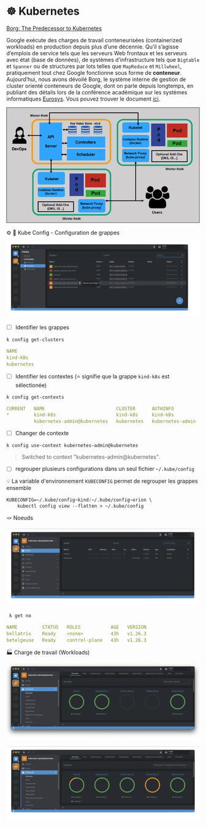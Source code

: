 # :wheel_of_dharma: Kubernetes


[Borg: The Predecessor to Kubernetes](https://kubernetes.io/blog/2015/04/borg-predecessor-to-kubernetes)

Google exécute des charges de travail conteneurisées (containerized workloads) en production depuis plus d’une décennie.  Qu’il s’agisse d’emplois de service tels que les serveurs Web frontaux et les serveurs avec état (base de données), de systèmes d’infrastructure tels que `Bigtable` et `Spanner` ou de structures par lots telles que `MapReduce` et `Millwheel`, pratiquement tout chez Google fonctionne sous forme de __conteneur__. Aujourd’hui, nous avons dévoilé Borg, le système interne de gestion de cluster orienté conteneurs de Google, dont on parle depuis longtemps, en publiant des détails lors de la conférence académique sur les systèmes informatiques [Eurosys](http://eurosys2015.labri.fr/). Vous pouvez trouver le document [ici](https://research.google.com/pubs/pub43438.html).

![image](images/full-kubernetes-model-architecture.png)


:gear: :ice_cube: Kube Config - Configuration de grappes

<img src=images/Lens_Config.png width='' height='' > </img>

- [ ] Identifier les grappes

```
k config get-clusters
```
```yaml
NAME
kind-k8s
kubernetes
```

- [ ] Identifier les contextes (:star: signifie que la grappe `kind-k8s` est sélectionée)

```
k config get-contexts
```
```yaml
CURRENT   NAME                          CLUSTER      AUTHINFO           NAMESPACE
*         kind-k8s                      kind-k8s     kind-k8s           
          kubernetes-admin@kubernetes   kubernetes   kubernetes-admin   
```

- [ ] Changer de contexte

```
k config use-context kubernetes-admin@kubernetes
```
> Switched to context "kubernetes-admin@kubernetes".



- [ ] regrouper plusieurs configurations dans un seul fichier `~/.kube/config`

:bulb: La variable d'environnement `KUBECONFIG` permet de regrouper les grappes ensemble

```
KUBECONFIG=~/.kube/config~kind:~/.kube/config~orion \
    kubectl config view --flatten > ~/.kube/config
```


:knot: Noeuds

<img src=images/Lens_Nodes.png width='' height='' > </img>

```
 k get no
```
```yaml
NAME         STATUS   ROLES           AGE   VERSION
bellatrix    Ready    <none>          43h   v1.26.3
betelgeuse   Ready    control-plane   43h   v1.26.3
```

:factory: Charge de travail (Workloads)


<img src=images/Lens_Workloads.png width='' height='' > </img>

<img src=images/Lens_Kubesphere_Workloads.png width='' height='' > </img>
